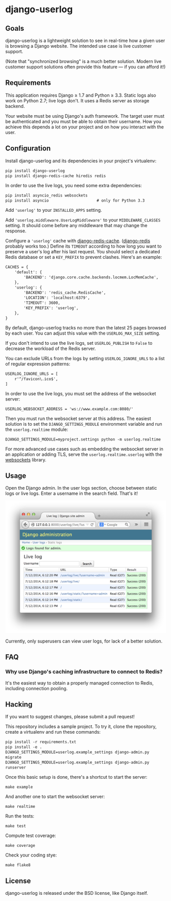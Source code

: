 django-userlog
==============

Goals
-----

django-userlog is a lightweight solution to see in real-time how a given user
is browsing a Django website. The intended use case is live customer support.

(Note that "synchronized browsing" is a much better solution. Modern live
customer support solutions often provide this feature — if you can afford it!)

Requirements
------------

This application requires Django ≥ 1.7 and Python ≥ 3.3. Static logs also work
on Python 2.7; live logs don't. It uses a Redis server as storage backend.

Your website must be using Django's auth framework. The target user must be
authenticated and you must be able to obtain their username. How you achieve
this depends a lot on your project and on how you interact with the user.

Configuration
-------------

Install django-userlog and its dependencies in your project's virtualenv:

    pip install django-userlog
    pip install django-redis-cache hiredis redis

In order to use the live logs, you need some extra dependencies:

    pip install asyncio_redis websockets
    pip install asyncio                     # only for Python 3.3

Add `'userlog'` to your `INSTALLED_APPS` setting.

Add `'userlog.middleware.UserLogMiddleware'` to your `MIDDLEWARE_CLASSES`
setting. It should come before any middleware that may change the response.

Configure a `'userlog'` cache with [django-redis-cache][]. ([django-redis][]
probably works too.) Define its `TIMEOUT` according to how long you want to
preserve a user's log after his last request. You should select a dedicated
Redis database or set a `KEY_PREFIX` to prevent clashes. Here's an example:

    CACHES = {
        'default': {
            'BACKEND': 'django.core.cache.backends.locmem.LocMemCache',
        },
        'userlog': {
            'BACKEND': 'redis_cache.RedisCache',
            'LOCATION': 'localhost:6379',
            'TIMEOUT': 3600,
            'KEY_PREFIX': 'userlog',
        },
    }

By default, django-userlog tracks no more than the latest 25 pages browsed by
each user. You can adjust this value with the `USERLOG_MAX_SIZE` setting.

If you don't intend to use the live logs, set `USERLOG_PUBLISH` to `False` to
decrease the workload of the Redis server.

You can exclude URLs from the logs by setting `USERLOG_IGNORE_URLS` to a list
of regular expression patterns:

    USERLOG_IGNORE_URLS = [
        r'^/favicon\.ico$',
    ]

In order to use the live logs, you must set the address of the websocket
server:

    USERLOG_WEBSOCKET_ADDRESS = 'ws://www.example.com:8080/'

[django-redis-cache]: https://github.com/sebleier/django-redis-cache
[django-redis]: https://github.com/niwibe/django-redis

Then you must run the websocket server at this address. The easiest solution
is to set the `DJANGO_SETTINGS_MODULE` environment variable and run the
`userlog.realtime` module:

    DJANGO_SETTINGS_MODULE=myproject.settings python -m userlog.realtime

For more advanced use cases such as embedding the websocket server in an
application or adding TLS, serve the `userlog.realtime.userlog` with the
[websockets] library.

[websockets]: https://github.com/aaugustin/websockets

Usage
-----

Open the Django admin. In the user logs section, choose between static logs or
live logs. Enter a username in the search field. That's it!

![screenshot][]

Currently, only superusers can view user logs, for lack of a better solution.

[screenshot]: https://raw.githubusercontent.com/aaugustin/django-userlog/master/screenshot.png

FAQ
---


### Why use Django's caching infrastructure to connect to Redis?

It's the easiest way to obtain a properly managed connection to Redis,
including connection pooling.

Hacking
-------

If you want to suggest changes, please submit a pull request!

This repository includes a sample project. To try it, clone the repository,
create a virtualenv and run these commands:

    pip install -r requirements.txt
    pip install -e .
    DJANGO_SETTINGS_MODULE=userlog.example_settings django-admin.py migrate
    DJANGO_SETTINGS_MODULE=userlog.example_settings django-admin.py runserver

Once this basic setup is done, there's a shortcut to start the server:

    make example

And another one to start the websocket server:

    make realtime

Run the tests:

    make test

Compute test coverage:

    make coverage

Check your coding stye:

    make flake8

License
-------

django-userlog is released under the BSD license, like Django itself.
